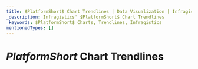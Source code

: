 ```yaml
---
title: $PlatformShort$ Chart Trendlines | Data Visualization | Infragistics
_description: Infragistics' $PlatformShort$ Chart Trendlines
_keywords: $PlatformShort$ Charts, Trendlines, Infragistics
mentionedTypes: []
---
```


# $PlatformShort$ Chart Trendlines

<!--

data-chart-series-trendlines.md
-->